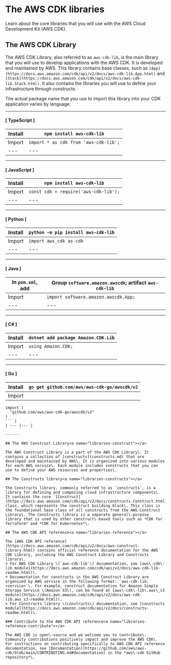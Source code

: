 # The AWS CDK libraries<a name="libraries"></a>

Learn about the core libraries that you will use with the AWS Cloud Development Kit \(AWS CDK\)\.

## The AWS CDK Library<a name="libraries-cdk"></a>

The AWS CDK Library, also referred to as `aws-cdk-lib`, is the main library that you will use to develop applications with the AWS CDK\. It is developed and maintained by AWS\. This library contains base classes, such as `[App](https://docs.aws.amazon.com/cdk/api/v2/docs/aws-cdk-lib.App.html)` and `[Stack](https://docs.aws.amazon.com/cdk/api/v2/docs/aws-cdk-lib.Stack.html)`\. It also contains the libraries you will use to define your infrastructure through constructs\.

The actual package name that you use to import this library into your CDK application varies by language:

------
#### [ TypeScript ]

| Install | `npm install aws-cdk-lib` | 
| --- |--- |
| Import | `import * as cdk from 'aws-cdk-lib';` | 
| --- |--- |

------
#### [ JavaScript ]

| Install | `npm install aws-cdk-lib` | 
| --- |--- |
| Import | `const cdk = require('aws-cdk-lib');` | 
| --- |--- |

------
#### [ Python ]

| Install | `python -m pip install aws-cdk-lib` | 
| --- |--- |
| Import | `import aws_cdk as cdk` | 
| --- |--- |

------
#### [ Java ]

| In `pom.xml`, add | Group `software.amazon.awscdk`; artifact `aws-cdk-lib` | 
| --- |--- |
| Import | `import software.amazon.awscdk.App;` | 
| --- |--- |

------
#### [ C\# ]

| Install | `dotnet add package Amazon.CDK.Lib` | 
| --- |--- |
| Import | `using Amazon.CDK;` | 
| --- |--- |

------
#### [ Go ]

| Install | `go get github.com/aws/aws-cdk-go/awscdk/v2` | 
| --- |--- |
| Import | 

```
import (
  "github.com/aws/aws-cdk-go/awscdk/v2"
)
``` | 
| --- |--- |

------

## The AWS Construct Library<a name="libraries-construct"></a>

The AWS Construct Library is a part of the AWS CDK Library\. It contains a collection of [constructs](constructs.md) that are developed and maintained by AWS\. It is organized into various modules for each AWS service\. Each module includes constructs that you can use to define your AWS resources and properties\.

## The Constructs library<a name="libraries-constructs"></a>

The Constructs library, commonly referred to as `constructs`, is a library for defining and composing cloud infrastructure components\. It contains the core `[Construct](https://docs.aws.amazon.com/cdk/api/v2/docs/constructs.Construct.html)` class, which represents the construct building block\. This class is the foundational base class of all constructs from the AWS Construct Library\. The Constructs library is a separate general\-purpose library that is used by other construct\-based tools such as *CDK for Terraform* and *CDK for Kubernetes*\.

## The AWS CDK API reference<a name="libraries-reference"></a>

The [AWS CDK API reference](https://docs.aws.amazon.com/cdk/api/v2/docs/aws-construct-library.html) contains official reference documentation for the AWS CDK Library, including the AWS Construct Library and Constructs library\.
+ For AWS CDK Library \(`aws-cdk-lib`\) documentation, see [aws\-cdk\-lib module](https://docs.aws.amazon.com/cdk/api/v2/docs/aws-cdk-lib-readme.html)\.
+ Documentation for constructs in the AWS Construct Library are organized by AWS service in the following format: `aws-cdk-lib.<service>`\. For example, construct documentation for Amazon Simple Storage Service \(Amazon S3\), can be found at [aws\-cdk\-lib\.aws\_s3 module](https://docs.aws.amazon.com/cdk/api/v2/docs/aws-cdk-lib.aws_s3-readme.html)\.
+ For Constructs library \(constructs\) documentation, see [constructs module](https://docs.aws.amazon.com/cdk/api/v2/docs/constructs-readme.html)\.

### Contribute to the AWS CDK API reference<a name="libraries-reference-contribute"></a>

The AWS CDK is open\-source and we welcome you to contribute\. Community contributions positively impact and improve the AWS CDK\. For instructions on contributing specifically to AWS CDK API reference documentation, see [Documentation](https://github.com/aws/aws-cdk/blob/main/CONTRIBUTING.md#documentation) in the *aws\-cdk GitHub repository*\.